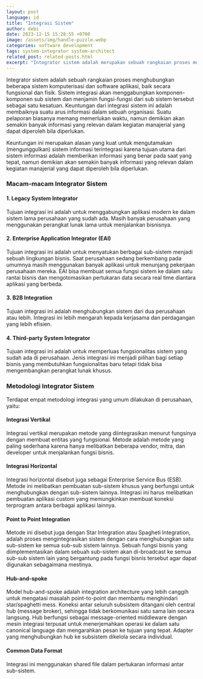 ```yaml
---
layout: post
language: id
title: "Integrasi Sistem"
author: debi
date: 2023-12-15 15:28:55 +0700
image: /assets/img/handle-puzzle.webp
categories: software development
tags: system-integrator system-architect
related_post: related-posts.html
excerpt: "Integrator sistem adalah merupakan sebuah rangkaian proses menghubungkan beberapa sistem komputerisasi dan software aplikasi, baik secara fungsional dan fisik. Sistem integrasi akan menggabungkan komponen-komponen sub sistem dan menjamin fungsi-fungsi dari sub sistem tersebut sebagai satu kesatuan."
---
```

Integrator sistem adalah sebuah rangkaian proses menghubungkan beberapa sistem komputerisasi dan software aplikasi, baik secara fungsional dan fisik. Sistem integrasi akan menggabungkan komponen-komponen sub sistem dan menjamin fungsi-fungsi dari sub sistem tersebut sebagai satu kesatuan. Keuntungan dari integrasi sistem ini adalah membaiknya suatu arus informasi dalam sebuah organisasi. Suatu pelaporan biasanya memang memerlukan waktu, namun demikian akan semakin banyak informasi yang relevan dalam kegiatan manajerial yang dapat diperoleh bila diperlukan.

Keuntungan ini merupakan alasan yang kuat untuk mengutamakan (mengunggulkan) sistem informasi terintegrasi karena tujuan utama dari sistem informasi adalah memberikan informasi yang benar pada saat yang tepat, namun demikian akan semakin banyak informasi yang relevan dalam kegiatan manajerial yang dapat diperoleh bila diperlukan.

### Macam-macam Integrator Sistem
#### 1. Legacy System Integrator
Tujuan integrasi ini adalah untuk menggabungkan aplikasi modern ke dalam sistem lama perusahaan yang sudah ada. Masih banyak perusahaan yang menggunakan perangkat lunak lama untuk menjalankan bisnisnya.

#### 2. Enterprise Application Integrator (EAI)
Tujuan integrasi ini adalah untuk menyatukan berbagai sub-sistem menjadi sebuah lingkungan bisnis. Saat perusahaan sedang berkembang pada umumnya masih menggunakan banyak aplikasi untuk menunjang pekerjaan perusahaan mereka.  EAI bisa membuat semua fungsi sistem ke dalam satu rantai bisnis dan mengotomasikan pertukaran data secara real time diantara aplikasi yang berbeda.

#### 3. B2B Integration
Tujuan integrasi ini adalah menghubungkan sistem dari dua perusahaan atau lebih. Integrasi ini lebih mengarah kepada kerjasama dan perdagangan yang lebih efisien.

#### 4. Third-party System Integrator
Tujuan integrasi ini adalah untuk memperluas fungsionalitas sistem yang sudah ada di perusahaan. Jenis integrasi ini menjadi pilihan bagi setiap bisnis yang membutuhkan fungsionalitas baru tetapi tidak bisa mengembangkan perangkat lunak khusus.

### Metodologi Integrator Sistem
Terdapat empat metodologi integrasi yang umum dilakukan di perusahaan, yaitu:

#### Integrasi Vertikal
Integrasi vertikal merupakan metode yang diintegrasikan menurut fungsinya dengan membuat entitas yang fungsional. Metode adalah metode yang paling sederhana karena hanya melibatkan beberapa vendor, mitra, dan developer untuk menjalankan fungsi bisnis. 

#### Integrasi Horizontal
Integrasi horizontal disebut juga sebagai Enterprise Service Bus (ESB). Metode ini melibatkan pembuatan sub-sistem khusus yang berfungsi untuk menghubungkan dengan sub-sistem lainnya. Integrasi ini harus melibatkan pembuatan aplikasi custom yang memungkinkan membuat koneksi terprogram antara berbagai aplikasi lainnya.

#### Point to Point Integration
Metode ini disebut juga dengan Star Integration atau Spagheti Integration, adalah proses mengintegrasikan sistem dengan cara menghubungkan satu sub-sistem ke semua sub-sub sistem lainnya. Sebuah fungsi bisnis yang diimplementasikan dalam sebuah sub-sistem akan di-broadcast ke semua sub-sub sistem lain yang bergantung pada fungsi bisnis tersebut agar dapat digunakan sebagaimana mestinya.

#### Hub-and-spoke
Model hub-and-spoke adalah integration architecture yang lebih canggih untuk mengatasi masalah point-to-point dan membantu menghindari star/spaghetti mess. Koneksi antar seluruh subsistem ditangani oleh central hub (message broker), sehingga tidak berkomunikasi satu sama lain secara langsung. Hub berfungsi sebagai message-oriented middleware dengan mesin integrasi terpusat untuk menerjemahkan operasi ke dalam satu canonical language dan mengarahkan pesan ke tujuan yang tepat. Adapter yang menghubungkan hub ke subsistem dikelola secara individual.

#### Common Data Format
Integrasi ini menggunakan shared file dalam pertukaran informasi antar sub-sistem.

